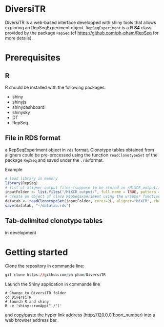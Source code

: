 # DiversiTR

DiversiTR is a web-based interface developped with shiny tools that allows exploring an RepSeqExperiment object. ```RepSeqExperiment``` is a **R** **S4** class provided by the package ```RepSeq``` (cf https://github.com/ph-pham/RepSeq for more details). 

# Prerequisites
## R
R should be installed with the following packages:
* shiny
* shinyjs
* shinydashboard
* shinysky
* DT
* RepSeq

## File in RDS format
a RepSeqExperiment object in ```rds``` format. Clonotype tables obtained from aligners could be pre-processed using the function ```readClonotypeSet``` of the package ```RepSeq``` and saved under the ```.rds```format.

Example
```r
# load library in memory
library(RepSeq)
# list of aligner output files (suppose to be stored in /MiXCR_output/) 
inputFolder <- list.files("/MiXCR_output/", full.name = TRUE, pattern = ".tsv")
# Create an object of class RepSeqExperiment using the wrapper function readClonotypeSet
datatab <- readClonotypeSet(inputFolder, cores=2L, aligner="MiXCR", chain="A", sampleinfo=NULL, keep.ambiguous=FALSE, keep.unproductive=FALSE, aa.th=8) 
save(datatab, "~/datatab.rds")
```

## Tab-delimited clonotype tables
in development

# Getting started

Clone the repository in commande line:
```r
git clone https://github.com/ph-pham/DiversiTR
```

Launch the Shiny application in commande line
```
# Change to DiversiTR folder
cd DiversiTR
# launch R and shiny
R -e 'shiny::runApp("./")'
```
and copy/paste the hyper link address (http://120.0.0.1:port_number) into a web browser address bar.